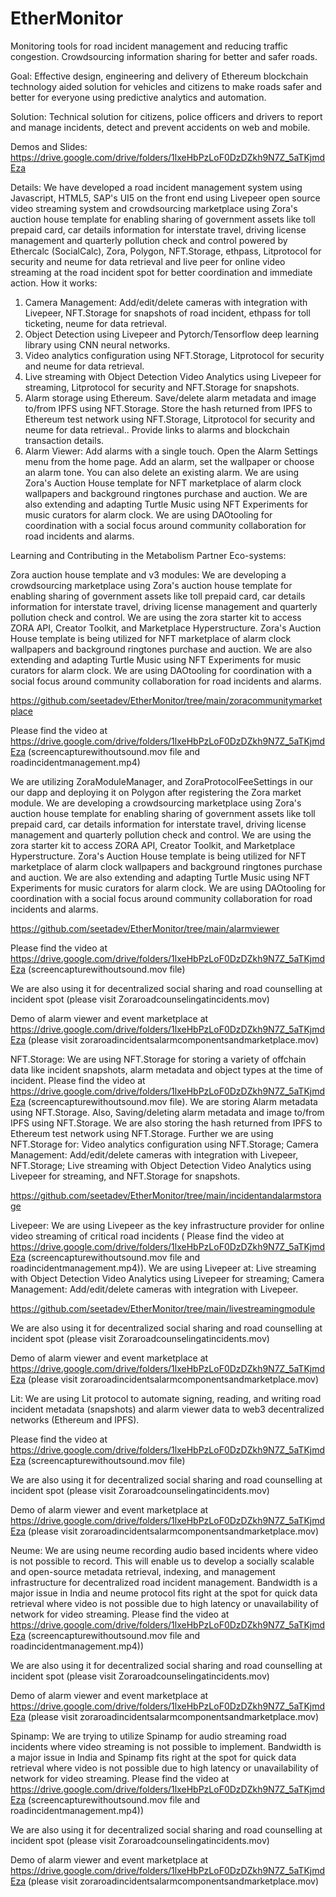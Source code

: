 # EtherMonitor
Monitoring tools for road incident management and reducing traffic congestion. Crowdsourcing information sharing for better and safer roads.

Goal: Effective design, engineering and delivery of Ethereum blockchain technology aided solution for vehicles and citizens to make roads safer and better for everyone using predictive analytics and automation. 

Solution: Technical solution for citizens, police officers and drivers to report and manage incidents, detect and prevent accidents on web and mobile.

Demos and Slides: https://drive.google.com/drive/folders/1lxeHbPzLoF0DzDZkh9N7Z_5aTKjmdEza

Details: We have developed a road incident management system using Javascript, HTML5, SAP's UI5 on the front end using Livepeer open source video streaming system and crowdsourcing marketplace using Zora's auction house template for enabling sharing of government assets like toll prepaid card, car details information for interstate travel, driving license management and quarterly pollution check and control powered by Ethercalc (SocialCalc), Zora, Polygon, NFT.Storage, ethpass, Litprotocol for security and neume for data retrieval and live peer for online video streaming at the road incident spot for better coordination and immediate action.
How it works:
1. Camera Management: Add/edit/delete cameras with integration with Livepeer, NFT.Storage for snapshots of road incident, ethpass for toll ticketing, neume for data retrieval.
2. Object Detection using Livepeer and Pytorch/Tensorflow deep learning library using CNN neural networks.
3.  Video analytics configuration using NFT.Storage, Litprotocol for security and neume for data retrieval.
4. Live streaming with Object Detection Video Analytics using Livepeer for streaming, Litprotocol for security and NFT.Storage for snapshots.
5. Alarm storage using Ethereum. Save/delete alarm metadata and image to/from IPFS using NFT.Storage. Store the hash returned from IPFS to Ethereum test network using  NFT.Storage, Litprotocol for security and neume for data retrieval.. Provide links to alarms and blockchain transaction details.
6. Alarm Viewer: Add alarms with a single touch.
Open the Alarm Settings menu from the home page.
Add an alarm, set the wallpaper or choose an alarm tone.
You can also delete an existing alarm.
We are using Zora's Auction House template for NFT marketplace of alarm clock wallpapers and background ringtones purchase and auction.
We are also extending and adapting Turtle Music using NFT Experiments for music curators for alarm clock.
We are using DAOtooling for coordination with a social focus around community collaboration for road incidents and alarms.


Learning and Contributing in the Metabolism Partner Eco-systems:


Zora auction house template and v3 modules:
We are developing a crowdsourcing marketplace using Zora's auction house template for enabling sharing of government assets like toll prepaid card, car details information for interstate travel, driving license management and quarterly pollution check and control. We are using the zora starter kit to access  ZORA API, Creator Toolkit, and Marketplace Hyperstructure. Zora's Auction House template is being utilized for NFT marketplace of alarm clock wallpapers and background ringtones purchase and auction.
We are also extending and adapting Turtle Music using NFT Experiments for music curators for alarm clock.
We are using DAOtooling for coordination with a social focus around community collaboration for road incidents and alarms.

https://github.com/seetadev/EtherMonitor/tree/main/zoracommunitymarketplace

Please find the video at https://drive.google.com/drive/folders/1lxeHbPzLoF0DzDZkh9N7Z_5aTKjmdEza (screencapturewithoutsound.mov file and roadincidentmanagement.mp4)


We are utilizing ZoraModuleManager, and ZoraProtocolFeeSettings in our our dapp and deploying it on Polygon after registering the Zora market module. We are developing a crowdsourcing marketplace using Zora's auction house template for enabling sharing of government assets like toll prepaid card, car details information for interstate travel, driving license management and quarterly pollution check and control. We are using the zora starter kit to access  ZORA API, Creator Toolkit, and Marketplace Hyperstructure. Zora's Auction House template is being utilized for NFT marketplace of alarm clock wallpapers and background ringtones purchase and auction.
We are also extending and adapting Turtle Music using NFT Experiments for music curators for alarm clock.
We are using DAOtooling for coordination with a social focus around community collaboration for road incidents and alarms.

https://github.com/seetadev/EtherMonitor/tree/main/alarmviewer

Please find the video at https://drive.google.com/drive/folders/1lxeHbPzLoF0DzDZkh9N7Z_5aTKjmdEza (screencapturewithoutsound.mov file)

We are also using it for decentralized social sharing and road counselling at  incident spot (please visit  Zoraroadcounselingatincidents.mov)

Demo of alarm viewer and event marketplace at https://drive.google.com/drive/folders/1lxeHbPzLoF0DzDZkh9N7Z_5aTKjmdEza  (please visit zoraroadincidentsalarmcomponentsandmarketplace.mov)


NFT.Storage:
We are using NFT.Storage  for storing a variety of offchain data like incident snapshots, alarm metadata and object types at the time of incident. Please find the video at https://drive.google.com/drive/folders/1lxeHbPzLoF0DzDZkh9N7Z_5aTKjmdEza (screencapturewithoutsound.mov file). We are storing Alarm metadata using NFT.Storage. Also, Saving/deleting alarm metadata and image to/from IPFS using NFT.Storage. We are also storing the hash returned from IPFS to Ethereum test network using  NFT.Storage.
 Further we are using NFT.Storage for: Video analytics configuration using NFT.Storage; Camera Management: Add/edit/delete cameras with integration with Livepeer, NFT.Storage; Live streaming with Object Detection Video Analytics using Livepeer for streaming, and NFT.Storage for snapshots.

https://github.com/seetadev/EtherMonitor/tree/main/incidentandalarmstorage


Livepeer: 
We are using Livepeer as the key infrastructure provider for online video streaming of critical road incidents ( Please find the video at https://drive.google.com/drive/folders/1lxeHbPzLoF0DzDZkh9N7Z_5aTKjmdEza (screencapturewithoutsound.mov file and roadincidentmanagement.mp4)). We are using Livepeer at: Live streaming with Object Detection Video Analytics using Livepeer for streaming; Camera Management: Add/edit/delete cameras with integration with Livepeer.

https://github.com/seetadev/EtherMonitor/tree/main/livestreamingmodule

We are also using it for decentralized social sharing and road counselling at  incident spot (please visit  Zoraroadcounselingatincidents.mov)

Demo of alarm viewer and event marketplace at https://drive.google.com/drive/folders/1lxeHbPzLoF0DzDZkh9N7Z_5aTKjmdEza  (please visit zoraroadincidentsalarmcomponentsandmarketplace.mov)



Lit: We are using Lit protocol to  automate signing, reading, and writing road incident metadata (snapshots) and alarm viewer data to web3 decentralized networks (Ethereum and IPFS). 

Please find the video at https://drive.google.com/drive/folders/1lxeHbPzLoF0DzDZkh9N7Z_5aTKjmdEza (screencapturewithoutsound.mov file)

We are also using it for decentralized social sharing and road counselling at  incident spot (please visit  Zoraroadcounselingatincidents.mov)

Demo of alarm viewer and event marketplace at https://drive.google.com/drive/folders/1lxeHbPzLoF0DzDZkh9N7Z_5aTKjmdEza  (please visit zoraroadincidentsalarmcomponentsandmarketplace.mov)



Neume:
We are using neume recording audio based incidents where video is not possible to record. This will enable us to develop a socially scalable and open-source metadata retrieval, indexing, and management infrastructure for decentralized road incident management. Bandwidth is a major issue in India and neume protocol fits right at the spot for quick data retrieval where video is not possible due to high latency or unavailability of network for video streaming. Please find the video at https://drive.google.com/drive/folders/1lxeHbPzLoF0DzDZkh9N7Z_5aTKjmdEza (screencapturewithoutsound.mov file and roadincidentmanagement.mp4))

We are also using it for decentralized social sharing and road counselling at  incident spot (please visit  Zoraroadcounselingatincidents.mov)

Demo of alarm viewer and event marketplace at https://drive.google.com/drive/folders/1lxeHbPzLoF0DzDZkh9N7Z_5aTKjmdEza  (please visit zoraroadincidentsalarmcomponentsandmarketplace.mov)


Spinamp:
We are trying to utilize Spinamp for audio streaming road incidents where video streaming is not possible to implement. Bandwidth is a major issue in India and Spinamp fits right at the spot for quick data retrieval where video is not possible due to high latency or unavailability of network for video streaming. Please find the video at https://drive.google.com/drive/folders/1lxeHbPzLoF0DzDZkh9N7Z_5aTKjmdEza (screencapturewithoutsound.mov file and roadincidentmanagement.mp4))


We are also using it for decentralized social sharing and road counselling at  incident spot (please visit  Zoraroadcounselingatincidents.mov)

Demo of alarm viewer and event marketplace at https://drive.google.com/drive/folders/1lxeHbPzLoF0DzDZkh9N7Z_5aTKjmdEza  (please visit zoraroadincidentsalarmcomponentsandmarketplace.mov)
